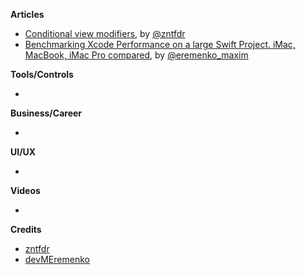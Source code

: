 
**Articles**

* [Conditional view modifiers](https://fivestars.blog/swiftui/conditional-modifiers.html), by [@zntfdr](https://twitter.com/zntfdr)
* [Benchmarking Xcode Performance on a large Swift Project. iMac, MacBook, iMac Pro compared](https://maximeremenko.com/benchmarking-xcode-performance-using-swift-imac-macbook-comparison), by [@eremenko_maxim](https://twitter.com/eremenko_maxim)

**Tools/Controls**

* 

**Business/Career**

* 

**UI/UX**

* 

**Videos**

* 

**Credits**

* [zntfdr](https://github.com/zntfdr)
* [devMEremenko](https://github.com/devMEremenko)

